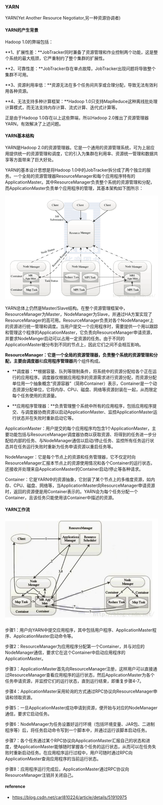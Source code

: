 ### YARN

YARN\(Yet Another Resource Negotiator,另一种资源协调者\)

#### YARN的产生背景

Hadoop 1.0的弊端包括：

**1、扩展性差：**JobTracker同时兼备了资源管理和作业控制两个功能，这是整个系统的最大瓶颈，它严重制约了整个集群的扩展性。

**2、可靠性差：**JobTracker存在单点故障，JobTracker出现问题将导致整个集群不可用。

**3、资源利用率低：**资源无法在多个任务间共享或合理分配，导致无法有效利用各种资源。

**4、无法支持多种计算框架：**Hadoop 1.0只支持MapReduce这种离线批处理计算模式，而无法支持内存计算、流式计算、迭代式计算等。

正是由于Hadoop 1.0存在以上这些弊端，所以Hadoop 2.0推出了资源管理器YARN，有效解决了上述问题。

#### YARN基本结构

YARN是Hadoop 2.0的资源管理器。它是一个通用的资源管理系统，可为上层应用提供统一的资源管理和调度，它的引入为集群在利用率、资源统一管理和数据共享等方面带来了巨大好处。

YARN的基本设计思想是将Hadoop 1.0中的JobTracker拆分成了两个独立的服务。一个全局的资源管理器ResourceManager和每个应用程序特有的ApplicationMaster。其中ResourceManager负责整个系统的资源管理和分配，而ApplicationMaster负责单个应用程序的管理，其基本架构如下图所示：

![](/assets/YARN.png)  


YARN总体上仍然是Master/Slave结构。在整个资源管理框架中，ResourceManager为Master，NodeManager为Slave，并通过HA方案实现了ResourceManager的高可用。ResourceManager负责对各个NodeManager上的资源进行统一管理和调度。当用户提交一个应用程序时，需要提供一个用以跟踪和管理这个程序的ApplicationMaster，它负责向ResourceManager申请资源，并要求NodeManger启动可以占用一定资源的任务。由于不同的ApplicationMaster被分布到不同的节点上，因此它们之间不会相互影响。

**ResourceManager：**它是一个全局的资源管理器，负责整个系统的资源管理和分配，主要由**调度器**和**应用程序管理器**两个组件构成。

* **调度器：**根据容量、队列等限制条件，将系统中的资源分配给各个正在运行的应用程序。调度器仅根据应用程序的资源需求进行资源分配，而资源分配单位用一个抽象概念“资源容器”（简称Container）表示，Container是一个动态资源分配单位，它将内存、CPU、磁盘、网络等资源封装在一起，从而限定每个任务使用的资源量。

* **应用程序管理器：**负责管理整个系统中所有的应用程序，包括应用程序提交、与调度器协商资源以启动ApplicationMaster、监控ApplicationMaster运行状态并在失败时重新启动它等。

ApplicationMaster：用户提交的每个应用程序均包含1个ApplicationMaster，主要功能包括与ResourceManager调度器协商以获取资源、将得到的任务进一步分配给内部的任务、与NodeManager通信以启动/停止任务、监控所有任务运行状态并在任务运行失败时重新为任务申请资源以重启任务等。

NodeManager：它是每个节点上的资源和任务管理器，它不仅定时向ResourceManager汇报本节点上的资源使用情况和各个Container的运行状态，还接收并处理来自ApplicationMaster的Container启动/停止等各种请求。

Container：它是YARN中的资源抽象，它封装了某个节点上的多维度资源，如内存、CPU、磁盘、网络等，当ApplicationMaster向ResourceManager申请资源时，返回的资源便是用Container表示的。YARN会为每个任务分配一个Container，且该任务只能使用该Container中描述的资源。

#### YARN工作流

#### ![](/assets/YARN_workflow.png)

步骤1：用户向YARN中提交应用程序，其中包括用户程序、ApplicationMaster程序、ApplicationMaster启动命令等。

步骤2：ResourceManager为应用程序分配第一个Container，并与对应的NodeManager通信，要求它在这个Container中启动应用程序的ApplicationMaster。

步骤3：ApplicationMaster首先向ResourceManager注册，这样用户可以直接通过ResourceManager查看应用程序的运行状态，然后ApplicationMaster为各个任务申请资源，并监控它们的运行状态，直到运行结束，即重复步骤4-7。

步骤4：ApplicationMaster采用轮询的方式通过RPC协议向ResourceManager申请和领取资源。

步骤5：一旦ApplicationMaster成功申请到资源，便开始与对应的NodeManager通信，要求它启动任务。

步骤6：NodeManager为任务设置好运行环境（包括环境变量、JAR包、二进制程序等）后，将任务启动命令写到一个脚本中，并通过运行该脚本启动任务。

步骤7：各个任务通过某个RPC协议向ApplicationMaster汇报自己的状态和进度，使ApplicationMaster能够随时掌握各个任务的运行状态，从而可以在任务失败时重新启动任务。在应用程序运行过程中，用户可随时通过RPC向ApplicationMaster查询应用程序的当前运行状态。

步骤8：应用程序运行完成后，ApplicationMaster通过RPC协议向ResourceManager注销并关闭自己。

#### reference 

* https://blog.csdn.net/carl810224/article/details/51910975







